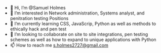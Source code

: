- 👋 Hi, I’m @Samuel Holmes
- 👀 I’m interested in Network administration, Systems analyst, and penitration testing Positions
- 🌱 I’m currently learning CSS, JavaScrip, Python as well as methods to ethically hack and pen test
- 💞️ I’m looking to collaborate on site to site integrations, pen testing schemes as well as how to expand to unique applications with Python
- 📫 How to reach me s.holmes2727@gmail.com

<!---
Samholmes90/Samholmes90 is a ✨ special ✨ repository because its `README.md` (this file) appears on your GitHub profile.
You can click the Preview link to take a look at your changes.
--->

